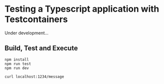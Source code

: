 # Testing a Typescript application with Testcontainers

Under development...

## Build, Test and Execute

```
npm install
npm run test
npm run dev

curl localhost:1234/message
```